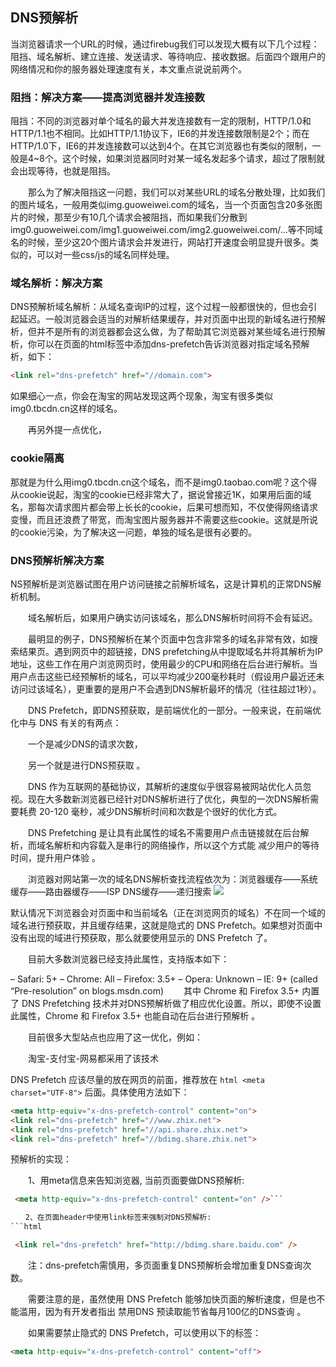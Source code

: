 ## DNS预解析
当浏览器请求一个URL的时候，通过firebug我们可以发现大概有以下几个过程：阻挡、域名解析、建立连接、发送请求、等待响应、接收数据。后面四个跟用户的网络情况和你的服务器处理速度有关，本文重点说说前两个。

### 阻挡：解决方案——提高浏览器并发连接数
阻挡：不同的浏览器对单个域名的最大并发连接数有一定的限制，HTTP/1.0和HTTP/1.1也不相同。比如HTTP/1.1协议下，IE6的并发连接数限制是2个；而在HTTP/1.0下，IE6的并发连接数可以达到4个。在其它浏览器也有类似的限制，一般是4~8个。这个时候，如果浏览器同时对某一域名发起多个请求，超过了限制就会出现等待，也就是阻挡。

　　那么为了解决阻挡这一问题，我们可以对某些URL的域名分散处理，比如我们的图片域名，一般用类似img.guoweiwei.com的域名，当一个页面包含20多张图片的时候，那至少有10几个请求会被阻挡，而如果我们分散到img0.guoweiwei.com/img1.guoweiwei.com/img2.guoweiwei.com/…等不同域名的时候，至少这20个图片请求会并发进行，网站打开速度会明显提升很多。类似的，可以对一些css/js的域名同样处理。

### 域名解析：解决方案
DNS预解析域名解析：从域名查询IP的过程，这个过程一般都很快的，但也会引起延迟。一般浏览器会适当的对解析结果缓存，并对页面中出现的新域名进行预解析，但并不是所有的浏览器都会这么做，为了帮助其它浏览器对某些域名进行预解析，你可以在页面的html标签中添加dns-prefetch告诉浏览器对指定域名预解析，如下：
```html
<link rel="dns-prefetch" href="//domain.com">
```
如果细心一点，你会在淘宝的网站发现这两个现象，淘宝有很多类似img0.tbcdn.cn这样的域名。

　　再另外提一点优化，
### cookie隔离
那就是为什么用img0.tbcdn.cn这个域名，而不是img0.taobao.com呢？这个得从cookie说起，淘宝的cookie已经非常大了，据说曾接近1K，如果用后面的域名，那每次请求图片都会带上长长的cookie，后果可想而知，不仅使得网络请求变慢，而且还浪费了带宽，而淘宝图片服务器并不需要这些cookie。这就是所说的cookie污染，为了解决这一问题，单独的域名是很有必要的。

### DNS预解析解决方案

NS预解析是浏览器试图在用户访问链接之前解析域名，这是计算机的正常DNS解析机制。

　　域名解析后，如果用户确实访问该域名，那么DNS解析时间将不会有延迟。

　　最明显的例子，DNS预解析在某个页面中包含非常多的域名非常有效，如搜索结果页。遇到网页中的超链接，DNS prefetching从中提取域名并将其解析为IP地址，这些工作在用户浏览网页时，使用最少的CPU和网络在后台进行解析。当用户点击这些已经预解析的域名，可以平均减少200毫秒耗时（假设用户最近还未访问过该域名），更重要的是用户不会遇到DNS解析最坏的情况（往往超过1秒）。

　　DNS Prefetch，即DNS预获取，是前端优化的一部分。一般来说，在前端优化中与 DNS 有关的有两点：

　　一个是减少DNS的请求次数，

　　另一个就是进行DNS预获取 。

　　DNS 作为互联网的基础协议，其解析的速度似乎很容易被网站优化人员忽视。现在大多数新浏览器已经针对DNS解析进行了优化，典型的一次DNS解析需要耗费 20-120 毫秒，减少DNS解析时间和次数是个很好的优化方式。

　　DNS Prefetching 是让具有此属性的域名不需要用户点击链接就在后台解析，而域名解析和内容载入是串行的网络操作，所以这个方式能 减少用户的等待时间，提升用户体验 。

　　浏览器对网站第一次的域名DNS解析查找流程依次为：浏览器缓存——系统缓存——路由器缓存——ISP DNS缓存——递归搜索
![](https://images2018.cnblogs.com/blog/1158910/201807/1158910-20180725233422177-444260396.png)

默认情况下浏览器会对页面中和当前域名（正在浏览网页的域名）不在同一个域的域名进行预获取，并且缓存结果，这就是隐式的 DNS Prefetch。如果想对页面中没有出现的域进行预获取，那么就要使用显示的 DNS Prefetch 了。

　　目前大多数浏览器已经支持此属性，支持版本如下：

– Safari: 5+
– Chrome: All
– Firefox: 3.5+
– Opera: Unknown
– IE: 9+ (called “Pre-resolution” on blogs.msdn.com)
　　其中 Chrome 和 Firefox 3.5+ 内置了 DNS Prefetching 技术并对DNS预解析做了相应优化设置。所以，即使不设置此属性，Chrome 和 Firefox 3.5+ 也能自动在后台进行预解析 。

　　目前很多大型站点也应用了这一优化，例如：

　　淘宝-支付宝-网易都采用了该技术

DNS Prefetch 应该尽量的放在网页的前面，推荐放在 ```html <meta charset="UTF-8">``` 后面。具体使用方法如下：
```html
<meta http-equiv="x-dns-prefetch-control" content="on">
<link rel="dns-prefetch" href="//www.zhix.net">
<link rel="dns-prefetch" href="//api.share.zhix.net">
<link rel="dns-prefetch" href="//bdimg.share.zhix.net">
```

预解析的实现：

　　1、用meta信息来告知浏览器, 当前页面要做DNS预解析:
```html
 <meta http-equiv="x-dns-prefetch-control" content="on" />```

　　2、在页面header中使用link标签来强制对DNS预解析:
```html

 <link rel="dns-prefetch" href="http://bdimg.share.baidu.com" />
 ```
　　注：dns-prefetch需慎用，多页面重复DNS预解析会增加重复DNS查询次数。

　　需要注意的是，虽然使用 DNS Prefetch 能够加快页面的解析速度，但是也不能滥用，因为有开发者指出 禁用DNS 预读取能节省每月100亿的DNS查询 。

　　如果需要禁止隐式的 DNS Prefetch，可以使用以下的标签：
```html
<meta http-equiv="x-dns-prefetch-control" content="off">
```